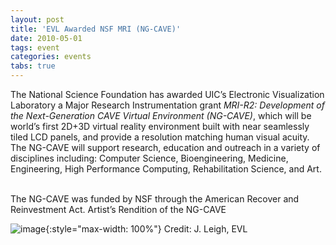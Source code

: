 ```yaml
---
layout: post
title: 'EVL Awarded NSF MRI (NG-CAVE)'
date: 2010-05-01
tags: event
categories: events
tabs: true
---
```


The National Science Foundation has awarded UIC&rsquo;s Electronic Visualization Laboratory a Major Research Instrumentation grant <em>MRI-R2: Development of the Next-Generation CAVE Virtual Environment (NG-CAVE)</em>, which will be world&rsquo;s first 2D+3D virtual reality environment built with near seamlessly tiled LCD panels, and provide a resolution matching human visual acuity. The NG-CAVE will support research, education and outreach in a variety of disciplines including: Computer Science, Bioengineering, Medicine, Engineering, High Performance Computing, Rehabilitation Science, and Art.<br><br>

The NG-CAVE was funded by NSF through the American Recover and Reinvestment Act.
Artist&rsquo;s Rendition of the NG-CAVE

![image](https://www.evl.uic.edu/output/originals/ng-cavesimulation.png-srcw.jpg){:style="max-width: 100%"}
Credit: J. Leigh, EVL

